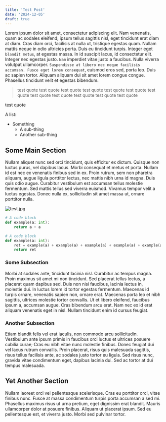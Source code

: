```yaml
---
title: 'Test Post'
date: '2024-12-05'
draft: true
---
```


Lorem ipsum dolor sit amet, consectetur adipiscing elit. Nam venenatis, quam ac sodales eleifend, ipsum tellus sagittis nisl, eget tincidunt erat diam at diam. Cras diam orci, facilisis at nulla ut, tristique egestas quam. Nullam mattis neque in odio ultricies porta. Duis eu tincidunt turpis. Integer eget `blandit metus`, at egestas massa. In id suscipit lacus, id consectetur elit. Integer nec egestas justo. `Nam` imperdiet vitae justo a faucibus. Nulla viverra volutpat ullamcorper. `Suspendisse at libero nec neque facilisis accumsan. Fusce eget lorem consequat`, euismod eros sed, porta leo. Duis ac sapien tortor. Aliquam aliquam dui sit amet lorem congue congue. Phasellus tincidunt velit et egestas bibendum.

> test quote test quote test quote test quote test quote test quote test quote test quote
>  test quote test quote test quote test quote

 test quote


A list:
- Something
    - A sub-thing
    - Another sub-thing

## Some Main Section

Nullam aliquet nunc sed orci tincidunt, quis efficitur ex dictum. Quisque non luctus purus, vel dapibus lacus. Morbi consequat et metus et porta. Nullam id est nec ex venenatis finibus sed in ex. Proin rutrum, sem non pharetra aliquam, augue ligula porttitor lectus, nec mattis nibh urna id magna. Duis quis odio augue. Curabitur vestibulum est accumsan tellus molestie fermentum. Sed mattis tellus sed viverra euismod. Vivamus tempor velit a luctus egestas. Donec nulla ex, sollicitudin sit amet massa ut, ornare porttitor nulla.

![test.jpg](test.jpg)

```python
# A code block
def example(a: int):
    return a + a
```

```python
# A code block
def example(a: int):
    ret = example(a) + example(a) + example(a) + example(a) + example(a) + example(a)
    return ret
```
### Some Subsection

Morbi at sodales ante, tincidunt lacinia nisl. Curabitur ac tempus magna. Proin maximus sit amet mi non tincidunt. Sed placerat tellus lectus, a placerat quam dapibus sed. Duis non nisi faucibus, lacinia lectus in, molestie dui. In luctus lorem id tortor egestas fermentum. Maecenas id turpis ornare, venenatis sapien non, ornare erat. Maecenas porta leo et nibh sagittis, ultrices molestie tortor convallis. Ut et libero eleifend, faucibus ipsum a, accumsan augue. Cras bibendum arcu erat. Nam nec ex id erat aliquam venenatis eget in nisl. Nullam tincidunt enim id cursus feugiat.

### Another Subsection

Etiam blandit felis vel erat iaculis, non commodo arcu sollicitudin. Vestibulum ante ipsum primis in faucibus orci luctus et ultrices posuere cubilia curae; Cras eu nibh vitae nunc molestie finibus. Donec feugiat dui vel lacus rutrum convallis. Proin placerat, risus quis malesuada sagittis, risus tellus facilisis ante, ac sodales justo tortor eu ligula. Sed risus nunc, gravida vitae condimentum eget, dapibus lacinia dui. Sed ac tortor at dui tempus malesuada.

## Yet Another Section

Nullam laoreet orci vel pellentesque scelerisque. Cras eu porttitor orci, vitae finibus nunc. Fusce at massa condimentum turpis porta accumsan a sed mi. Phasellus maximus risus ut urna pretium, eget dignissim erat blandit. Mauris ullamcorper dolor at posuere finibus. Aliquam ut placerat ipsum. Sed eu pellentesque est, et viverra justo. Morbi sed pulvinar tortor. 
